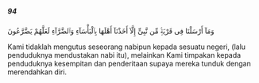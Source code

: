 ##### 94

<span class="ayah">وَمَآ أَرْسَلْنَا فِى قَرْيَةٍۢ مِّن نَّبِىٍّ إِلَّآ أَخَذْنَآ أَهْلَهَا بِٱلْبَأْسَآءِ وَٱلضَّرَّآءِ لَعَلَّهُمْ يَضَّرَّعُونَ</span>

<span class="ayah_translation">Kami tidaklah mengutus seseorang nabipun kepada sesuatu negeri, (lalu penduduknya mendustakan nabi itu), melainkan Kami timpakan kepada penduduknya kesempitan dan penderitaan supaya mereka tunduk dengan merendahkan diri.</span>

